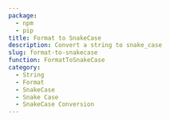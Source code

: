 ```yaml
---
package:
  - npm
  - pip
title: Format to SnakeCase
description: Convert a string to snake_case
slug: format-to-snakecase
function: FormatToSnakeCase
category:
  - String
  - Format
  - SnakeCase
  - Snake Case
  - SnakeCase Conversion
---
```

